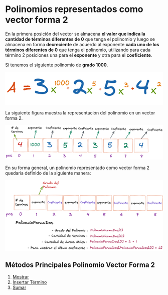 # Polinomios representados como vector forma 2

En la primera posición del vector se almacena **el valor que indica la cantidad de términos diferentes de 0** que tenga el polinomio y luego se almacena en forma **decreciente** de acuerdo al exponente **cada uno de los términos diferentes de 0** que tenga el polinomio, utilizando para cada término 2 posiciones una para el **exponente** y otra para el **coeficiente**.

Si tenemos el siguiente polinomio de **grado 1000**.

![Ejemplo Polinomio Grado 1000](../../assets/polinomios/polinomio_7.png)

La siguiente figura muestra la representación del polinomio en un vector forma 2.

![Ejemplo Forma 2](../../assets/polinomios/polinomio_8.png)

En su forma general, un polinomio representado como vector forma 2 quedaría definido de la siguiente manera:

![Polinomio F2 Forma General ](../../assets/polinomios/polinomio_9.png)

## Métodos Principales Polinomio Vector Forma 2

1. [Mostrar](https://github.com/JohnFlorez25/estructuras-datos/blob/main/1.%20Polinomios/2.%20Vector%20Forma%202/mostrar.md)
2. [Insertar Término](https://github.com/JohnFlorez25/estructuras-datos/blob/main/1.%20Polinomios/2.%20Vector%20Forma%202/insertarTermino.md)
3. [Sumar](https://github.com/JohnFlorez25/estructuras-datos/blob/main/1.%20Polinomios/2.%20Vector%20Forma%202/sumar.md)
